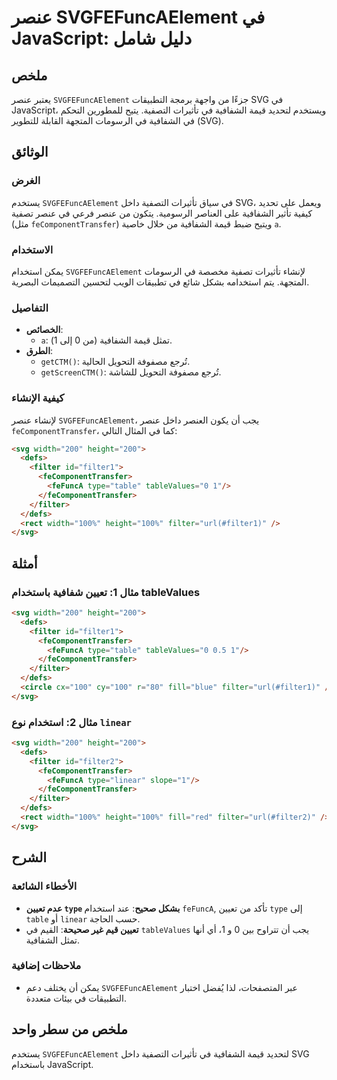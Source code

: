 <!--
Meta Description: # عنصر SVGFEFuncAElement في JavaScript: دليل شامل ## ملخص يعتبر عنصر `SVGFEFuncAElement` جزءًا من واجهة برمجة التطبيقات SVG في JavaScript، ويستخدم لتح...
Meta Keywords: svg, filter, fecomponenttransfer, svgfefuncaelement, الشفافية
-->

# عنصر SVGFEFuncAElement في JavaScript: دليل شامل

## ملخص
يعتبر عنصر `SVGFEFuncAElement` جزءًا من واجهة برمجة التطبيقات SVG في JavaScript، ويستخدم لتحديد قيمة الشفافية في تأثيرات التصفية. يتيح للمطورين التحكم في الشفافية في الرسومات المتجهة القابلة للتطوير (SVG).

## الوثائق
### الغرض
يستخدم `SVGFEFuncAElement` في سياق تأثيرات التصفية داخل SVG، ويعمل على تحديد كيفية تأثير الشفافية على العناصر الرسومية. يتكون من عنصر فرعي في عنصر تصفية (مثل `feComponentTransfer`) ويتيح ضبط قيمة الشفافية من خلال خاصية `a`.

### الاستخدام
يمكن استخدام `SVGFEFuncAElement` لإنشاء تأثيرات تصفية مخصصة في الرسومات المتجهة. يتم استخدامه بشكل شائع في تطبيقات الويب لتحسين التصميمات البصرية. 

### التفاصيل
- **الخصائص**:
  - `a`: تمثل قيمة الشفافية (من 0 إلى 1).
- **الطرق**:
  - `getCTM()`: تُرجع مصفوفة التحويل الحالية.
  - `getScreenCTM()`: تُرجع مصفوفة التحويل للشاشة.
  
### كيفية الإنشاء
لإنشاء عنصر `SVGFEFuncAElement`، يجب أن يكون العنصر داخل عنصر `feComponentTransfer`، كما في المثال التالي:

```html
<svg width="200" height="200">
  <defs>
    <filter id="filter1">
      <feComponentTransfer>
        <feFuncA type="table" tableValues="0 1"/>
      </feComponentTransfer>
    </filter>
  </defs>
  <rect width="100%" height="100%" filter="url(#filter1)" />
</svg>
```

## أمثلة
### مثال 1: تعيين شفافية باستخدام tableValues
```html
<svg width="200" height="200">
  <defs>
    <filter id="filter1">
      <feComponentTransfer>
        <feFuncA type="table" tableValues="0 0.5 1"/>
      </feComponentTransfer>
    </filter>
  </defs>
  <circle cx="100" cy="100" r="80" fill="blue" filter="url(#filter1)" />
</svg>
```

### مثال 2: استخدام نوع `linear`
```html
<svg width="200" height="200">
  <defs>
    <filter id="filter2">
      <feComponentTransfer>
        <feFuncA type="linear" slope="1"/>
      </feComponentTransfer>
    </filter>
  </defs>
  <rect width="100%" height="100%" fill="red" filter="url(#filter2)" />
</svg>
```

## الشرح
### الأخطاء الشائعة
- **عدم تعيين `type` بشكل صحيح**: عند استخدام `feFuncA`, تأكد من تعيين `type` إلى `table` أو `linear` حسب الحاجة.
- **تعيين قيم غير صحيحة**: القيم في `tableValues` يجب أن تتراوح بين 0 و 1، أي أنها تمثل الشفافية.

### ملاحظات إضافية
- يمكن أن يختلف دعم `SVGFEFuncAElement` عبر المتصفحات، لذا يُفضل اختبار التطبيقات في بيئات متعددة.

## ملخص من سطر واحد
يستخدم `SVGFEFuncAElement` لتحديد قيمة الشفافية في تأثيرات التصفية داخل SVG باستخدام JavaScript.